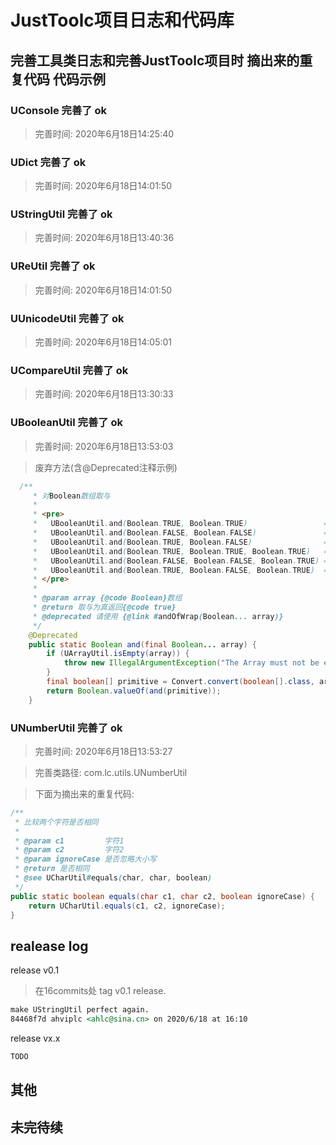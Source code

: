 # JustToolc项目日志和代码库

## 完善工具类日志和完善JustToolc项目时 摘出来的重复代码 代码示例

### UConsole 完善了 ok
> 完善时间: 2020年6月18日14:25:40

### UDict 完善了 ok
> 完善时间: 2020年6月18日14:01:50

### UStringUtil 完善了 ok
> 完善时间: 2020年6月18日13:40:36

### UReUtil 完善了 ok
> 完善时间: 2020年6月18日14:01:50

### UUnicodeUtil 完善了 ok
> 完善时间: 2020年6月18日14:05:01

### UCompareUtil 完善了 ok
> 完善时间: 2020年6月18日13:30:33

### UBooleanUtil 完善了 ok
> 完善时间: 2020年6月18日13:53:03

> 废弃方法(含@Deprecated注释示例)
```java
  /**
     * 对Boolean数组取与
     *
     * <pre>
     *   UBooleanUtil.and(Boolean.TRUE, Boolean.TRUE)                 = Boolean.TRUE
     *   UBooleanUtil.and(Boolean.FALSE, Boolean.FALSE)               = Boolean.FALSE
     *   UBooleanUtil.and(Boolean.TRUE, Boolean.FALSE)                = Boolean.FALSE
     *   UBooleanUtil.and(Boolean.TRUE, Boolean.TRUE, Boolean.TRUE)   = Boolean.TRUE
     *   UBooleanUtil.and(Boolean.FALSE, Boolean.FALSE, Boolean.TRUE) = Boolean.FALSE
     *   UBooleanUtil.and(Boolean.TRUE, Boolean.FALSE, Boolean.TRUE)  = Boolean.FALSE
     * </pre>
     *
     * @param array {@code Boolean}数组
     * @return 取与为真返回{@code true}
     * @deprecated 请使用 {@link #andOfWrap(Boolean... array)}
     */
    @Deprecated
    public static Boolean and(final Boolean... array) {
        if (UArrayUtil.isEmpty(array)) {
            throw new IllegalArgumentException("The Array must not be empty !");
        }
        final boolean[] primitive = Convert.convert(boolean[].class, array);
        return Boolean.valueOf(and(primitive));
    }
```

### UNumberUtil 完善了 ok
> 完善时间: 2020年6月18日13:53:27

> 完善类路径: com.lc.utils.UNumberUtil

> 下面为摘出来的重复代码: 
```java
/**
 * 比较两个字符是否相同
 *
 * @param c1         字符1
 * @param c2         字符2
 * @param ignoreCase 是否忽略大小写
 * @return 是否相同
 * @see UCharUtil#equals(char, char, boolean)
 */
public static boolean equals(char c1, char c2, boolean ignoreCase) {
    return UCharUtil.equals(c1, c2, ignoreCase);
}
```

## realease log

release v0.1
> 在16commits处 tag v0.1 release.
```markdown
make UStringUtil perfect again.  
84468f7d ahviplc <ahlc@sina.cn> on 2020/6/18 at 16:10
```

release vx.x
```markdown
TODO
```

## 其他

## 未完待续

